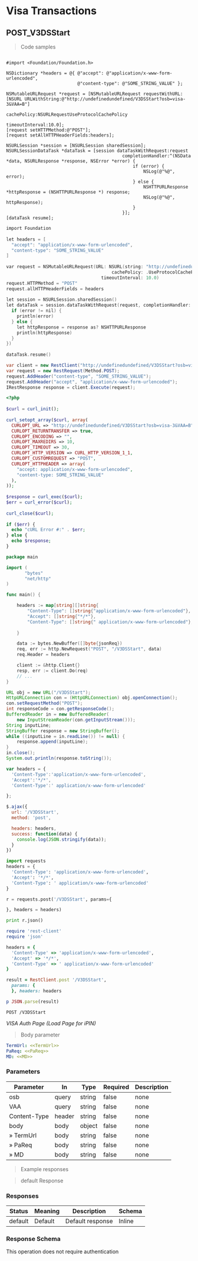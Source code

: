 
<h1 id="visa-docs"> Visa Transactions </h1>

## POST_V3DSStart

<a id="opIdPOST_V3DSStart"></a>

> Code samples

```objective_c

#import <Foundation/Foundation.h>  
  
NSDictionary *headers = @{ @"accept": @"application/x-www-form-urlencoded",  
                           @"content-type": @"SOME_STRING_VALUE" };  
  
NSMutableURLRequest *request = [NSMutableURLRequest requestWithURL:[NSURL URLWithString:@"http://undefinedundefined/V3DSStart?osb=visa-3&VAA=B"]  
                                                       cachePolicy:NSURLRequestUseProtocolCachePolicy  
                                                   timeoutInterval:10.0];  
[request setHTTPMethod:@"POST"];  
[request setAllHTTPHeaderFields:headers];  
  
NSURLSession *session = [NSURLSession sharedSession];  
NSURLSessionDataTask *dataTask = [session dataTaskWithRequest:request  
                                            completionHandler:^(NSData *data, NSURLResponse *response, NSError *error) {  
                                                if (error) {  
                                                    NSLog(@"%@", error);  
                                                } else {  
                                                    NSHTTPURLResponse *httpResponse = (NSHTTPURLResponse *) response;  
                                                    NSLog(@"%@", httpResponse);  
                                                }  
                                            }];  
[dataTask resume];

```

```c 
import Foundation  
  
let headers = [  
  "accept": "application/x-www-form-urlencoded",  
  "content-type": "SOME_STRING_VALUE"  
]  
  
var request = NSMutableURLRequest(URL: NSURL(string: "http://undefinedundefined/V3DSStart?osb=visa-3&VAA=B")!,  
                                        cachePolicy: .UseProtocolCachePolicy,  
                                    timeoutInterval: 10.0)  
request.HTTPMethod = "POST"  
request.allHTTPHeaderFields = headers  
  
let session = NSURLSession.sharedSession()  
let dataTask = session.dataTaskWithRequest(request, completionHandler: { (data, response, error) -> Void in  
  if (error != nil) {  
    println(error)  
  } else {  
    let httpResponse = response as? NSHTTPURLResponse  
    println(httpResponse)  
  }  
})  
  
dataTask.resume()
```

```csharp
var client = new RestClient("http://undefinedundefined/V3DSStart?osb=visa-3&VAA=B");  
var request = new RestRequest(Method.POST);  
request.AddHeader("content-type", "SOME_STRING_VALUE");  
request.AddHeader("accept", "application/x-www-form-urlencoded");  
IRestResponse response = client.Execute(request);

```

```php
<?php  
  
$curl = curl_init();  
  
curl_setopt_array($curl, array(  
  CURLOPT_URL => "http://undefinedundefined/V3DSStart?osb=visa-3&VAA=B",  
  CURLOPT_RETURNTRANSFER => true,  
  CURLOPT_ENCODING => "",  
  CURLOPT_MAXREDIRS => 10,  
  CURLOPT_TIMEOUT => 30,  
  CURLOPT_HTTP_VERSION => CURL_HTTP_VERSION_1_1,  
  CURLOPT_CUSTOMREQUEST => "POST",  
  CURLOPT_HTTPHEADER => array(  
    "accept: application/x-www-form-urlencoded",  
    "content-type: SOME_STRING_VALUE"  
  ),  
));  
  
$response = curl_exec($curl);  
$err = curl_error($curl);  
  
curl_close($curl);  
  
if ($err) {  
  echo "cURL Error #:" . $err;  
} else {  
  echo $response;  
}

```

```go
package main

import (
       "bytes"
       "net/http"
)

func main() {

    headers := map[string][]string{
        "Content-Type": []string{"application/x-www-form-urlencoded"},
        "Accept": []string{"*/*"},
        "Content-Type": []string{" application/x-www-form-urlencoded"},
        
    }

    data := bytes.NewBuffer([]byte{jsonReq})
    req, err := http.NewRequest("POST", "/V3DSStart", data)
    req.Header = headers

    client := &http.Client{}
    resp, err := client.Do(req)
    // ...
}

```

```java
URL obj = new URL("/V3DSStart");
HttpURLConnection con = (HttpURLConnection) obj.openConnection();
con.setRequestMethod("POST");
int responseCode = con.getResponseCode();
BufferedReader in = new BufferedReader(
    new InputStreamReader(con.getInputStream()));
String inputLine;
StringBuffer response = new StringBuffer();
while ((inputLine = in.readLine()) != null) {
    response.append(inputLine);
}
in.close();
System.out.println(response.toString());

```

```javascript
var headers = {
  'Content-Type':'application/x-www-form-urlencoded',
  'Accept':'*/*',
  'Content-Type':' application/x-www-form-urlencoded'

};

$.ajax({
  url: '/V3DSStart',
  method: 'post',

  headers: headers,
  success: function(data) {
    console.log(JSON.stringify(data));
  }
})

```

```python
import requests
headers = {
  'Content-Type': 'application/x-www-form-urlencoded',
  'Accept': '*/*',
  'Content-Type': ' application/x-www-form-urlencoded'
}

r = requests.post('/V3DSStart', params={

}, headers = headers)

print r.json()

```

```ruby
require 'rest-client'
require 'json'

headers = {
  'Content-Type' => 'application/x-www-form-urlencoded',
  'Accept' => '*/*',
  'Content-Type' => ' application/x-www-form-urlencoded'
}

result = RestClient.post '/V3DSStart',
  params: {
  }, headers: headers

p JSON.parse(result)

```

`POST /V3DSStart`

*VISA Auth Page (Load Page for iPIN)*

> Body parameter

```yaml
TermUrl: <<TermUrl>>
PaReq: <<PaReq>>
MD: <<MD>>

```

<h3 id="post_v3dsstart-parameters">Parameters</h3>

|Parameter|In|Type|Required|Description|
|---|---|---|---|---|
|osb|query|string|false|none|
|VAA|query|string|false|none|
|Content-Type|header|string|false|none|
|body|body|object|false|none|
|» TermUrl|body|string|false|none|
|» PaReq|body|string|false|none|
|» MD|body|string|false|none|

> Example responses

> default Response

<h3 id="post_v3dsstart-responses">Responses</h3>

|Status|Meaning|Description|Schema|
|---|---|---|---|
|default|Default|Default response|Inline|

<h3 id="post_v3dsstart-responseschema">Response Schema</h3>

<aside class="success">
This operation does not require authentication
</aside>
